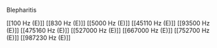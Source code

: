 Blepharitis

[[100 Hz (E)]]
[[830 Hz (E)]]
[[5000 Hz (E)]]
[[45110 Hz (E)]]
[[93500 Hz (E)]]
[[475160 Hz (E)]]
[[527000 Hz (E)]]
[[667000 Hz (E)]]
[[752700 Hz (E)]]
[[987230 Hz (E)]]
